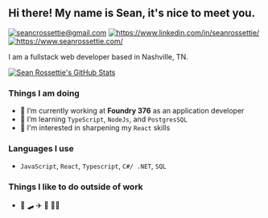 ## Hi there! My name is Sean, it's nice to meet you.
[<img alt="seancrossettie@gmail.com" src="https://img.shields.io/badge/Gmail-D14836?style=for-the-badge&logo=gmail&logoColor=white" />](mailto:seancrossettie@gmail.com)
[<img alt="https://www.linkedin.com/in/seanrossettie/" src="https://img.shields.io/badge/LinkedIn-0077B5?style=for-the-badge&logo=linkedin&logoColor=white" />](https://www.linkedin.com/in/seanrossettie/)
[<img alt="https://www.seanrossettie.com/" src="https://img.shields.io/badge/website-000000?style=for-the-badge&logo=About.me&logoColor=white" />](https://www.seanrossettie.com/)

I am a fullstack web developer based in Nashville, TN.

[![Sean Rossettie's GitHub Stats](https://github-readme-stats.vercel.app/api?username=seancrossettie&count_private=true&hide=stars&show_icons=true&theme=radical)](https://github.com/seancrossettie)

### Things I am doing 
- 🔭 I’m currently working at **Foundry 376** as an application developer 
- 🌱 I’m learning ```TypeScript```, ```NodeJs```, and ```PostgresSQL```
- 🧐 I'm interested in sharpening my ```React``` skills

### Languages I use
- ```JavaScript```, ```React```, ```Typescript```, ```C#/ .NET```, ```SQL```

### Things I like to do outside of work
- 🎸 🛹 ✈️ 🥾 👨‍🍳
